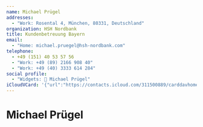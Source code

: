 ```yaml
---
name: Michael Prügel
addresses:
  - "Work: Rosental 4, München, 80331, Deutschland"
organization: HSH Nordbank
title: Kundenbetreuung Bayern
email:
  - "Home: michael.pruegel@hsh-nordbank.com"
telephone:
  - +49 (151) 40 53 57 56
  - "Work: +49 (89) 2166 908 40"
  - "Work: +49 (40) 3333 614 284"
social profile:
  - "Widgets: 🔄 Michael Prügel"
iCloudVCard: '{"url":"https://contacts.icloud.com/311500889/carddavhome/card/NmY4ZjMyNTMtMDA4ZC00NDA1LWFiYjEtZTk2ZjI1YjBmNjA5.vcf","etag":"\"kmfhdarp\"","data":"BEGIN:VCARD\r\nVERSION:3.0\r\nFN:\r\nN:Prügel;Michael;;;\r\nUID:6f8f3253-008d-4405-abb1-e96f25b0f609\r\nADR;TYPE=WORK:;;Rosental 4;München;;80331;Deutschland;\r\nPRODID:ez-vcard 0.9.13-fc\r\nREV:2025-04-03T22:12:33Z\r\nORG:HSH Nordbank;\r\nTITLE:Kundenbetreuung Bayern\r\nEMAIL;TYPE=HOME:michael.pruegel@hsh-nordbank.com\r\nTEL;TYPE=CELL:+49 (151) 40 53 57 56\r\nTEL;TYPE=WORK:+49 (89) 2166 908 40\r\nTEL;TYPE=WORK:+49 (40) 3333 614 284\r\nX-SOCIALPROFILE;CHARSET=UTF-8;TYPE=widgets:🔄 Michael Prügel\r\nEND:VCARD"}'
---
```

# Michael Prügel